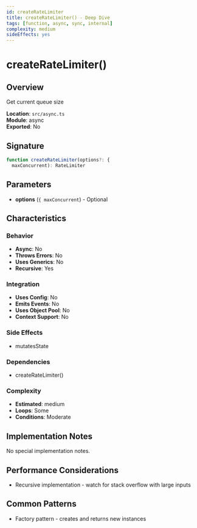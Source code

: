 ```yaml
---
id: createRateLimiter
title: createRateLimiter() - Deep Dive
tags: [function, async, sync, internal]
complexity: medium
sideEffects: yes
---
```


# createRateLimiter()

## Overview
Get current queue size

**Location**: `src/async.ts`  
**Module**: async  
**Exported**: No  

## Signature
```typescript
function createRateLimiter(options?: {
  maxConcurrent): RateLimiter
```

## Parameters
- **options** (`{
  maxConcurrent`) - Optional

## Characteristics

### Behavior
- **Async**: No
- **Throws Errors**: No
- **Uses Generics**: No
- **Recursive**: Yes

### Integration
- **Uses Config**: No
- **Emits Events**: No
- **Uses Object Pool**: No
- **Context Support**: No

### Side Effects
- mutatesState

### Dependencies
- createRateLimiter()

### Complexity
- **Estimated**: medium
- **Loops**: Some
- **Conditions**: Moderate



## Implementation Notes
No special implementation notes.

## Performance Considerations
- Recursive implementation - watch for stack overflow with large inputs

## Common Patterns
- Factory pattern - creates and returns new instances
